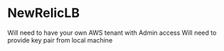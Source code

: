 # NewRelicLB
Will need to have your own AWS tenant with Admin access
Will need to provide key pair from local machine
